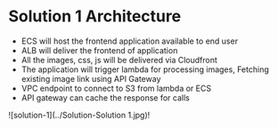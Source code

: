 # Solution 1 Architecture
- ECS will host the frontend application available to end user
- ALB will deliver the frontend of application
- All the images, css, js will be delivered via Cloudfront
- The application will trigger lambda for processing images, Fetching existing image link using API Gateway
- VPC endpoint to connect to S3 from lambda or ECS
- API gateway can cache the response for calls

![solution-1](../Solution-Solution 1.jpg)!
